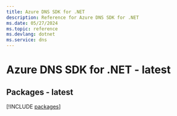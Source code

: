 ```yaml
---
title: Azure DNS SDK for .NET
description: Reference for Azure DNS SDK for .NET
ms.date: 05/27/2024
ms.topic: reference
ms.devlang: dotnet
ms.service: dns
---
```

# Azure DNS SDK for .NET - latest
## Packages - latest
[!INCLUDE [packages](dns-index.md)]